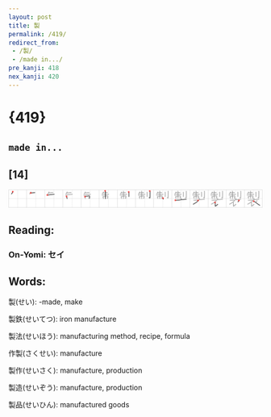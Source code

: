 ```yaml
---
layout: post
title: 製
permalink: /419/
redirect_from:
 - /製/
 - /made in.../
pre_kanji: 418
nex_kanji: 420
---
```


# {419}

## `made in...`

## [14]

<div class="stroke"><img src="../images/E8A3BD.png" /></div>

## Reading:

### On-Yomi: セイ

## Words:

製(せい): -made, make

製鉄(せいてつ): iron manufacture

製法(せいほう): manufacturing method, recipe, formula

作製(さくせい): manufacture

製作(せいさく): manufacture, production

製造(せいぞう): manufacture, production

製品(せいひん): manufactured goods
